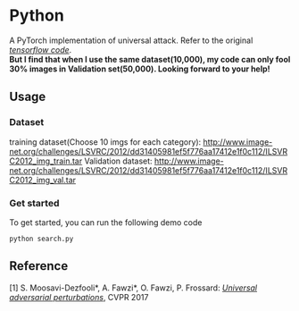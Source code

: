 # Python

A PyTorch implementation of universal attack. Refer to the original [*tensorflow code*](https://github.com/LTS4/universal). <br>
**But I find that when I use the same dataset(10,000), my code can only fool 30% images in Validation set(50,000). Looking forward to your help!**
## Usage

### Dataset
training dataset(Choose 10 imgs for each category): http://www.image-net.org/challenges/LSVRC/2012/dd31405981ef5f776aa17412e1f0c112/ILSVRC2012_img_train.tar
Validation dataset: http://www.image-net.org/challenges/LSVRC/2012/dd31405981ef5f776aa17412e1f0c112/ILSVRC2012_img_val.tar

### Get started

To get started, you can run the following demo code
```
python search.py
```

## Reference
[1] S. Moosavi-Dezfooli\*, A. Fawzi\*, O. Fawzi, P. Frossard:
[*Universal adversarial perturbations*](http://arxiv.org/pdf/1610.08401), CVPR 2017


